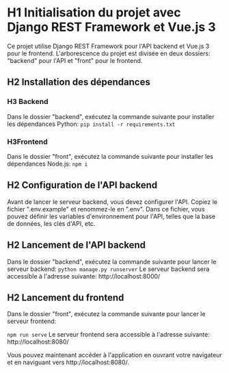 # H1 Initialisation du projet avec Django REST Framework et Vue.js 3
Ce projet utilise Django REST Framework pour l'API backend et Vue.js 3 pour le frontend. L'arborescence du projet est divisée en deux dossiers: "backend" pour l'API et "front" pour le frontend.

## H2 Installation des dépendances
### H3 Backend
Dans le dossier "backend", exécutez la commande suivante pour installer les dépendances Python:
`pip install -r requirements.txt`

### H3Frontend
Dans le dossier "front", exécutez la commande suivante pour installer les dépendances Node.js:
 `npm i` 
 
## H2 Configuration de l'API backend
Avant de lancer le serveur backend, vous devez configurer l'API. Copiez le fichier ".env.example" et renommez-le en ".env". Dans ce fichier, vous pouvez définir les variables d'environnement pour l'API, telles que la base de données, les clés d'API, etc.

## H2 Lancement de l'API backend
Dans le dossier "backend", exécutez la commande suivante pour lancer le serveur backend:
`python manage.py runserver`
Le serveur backend sera accessible à l'adresse suivante: http://localhost:8000/

## H2 Lancement du frontend
Dans le dossier "front", exécutez la commande suivante pour lancer le serveur frontend:

`npm run serve`
Le serveur frontend sera accessible à l'adresse suivante: http://localhost:8080/

Vous pouvez maintenant accéder à l'application en ouvrant votre navigateur et en naviguant vers http://localhost:8080/.
